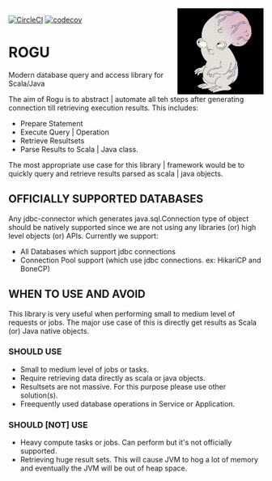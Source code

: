 <img align="right" src="logos/rogu.jpg" height="170px" width="170px" style="padding-left: 20px"/>

[![CircleCI](https://circleci.com/gh/bharanikrishna7/rogu/tree/main.svg?style=shield)](https://circleci.com/gh/bharanikrishna7/rogu/tree/main)
[![codecov](https://codecov.io/gh/bharanikrishna7/rogu/branch/main/graph/badge.svg)](https://codecov.io/gh/bharanikrishna7/rogu)

# ROGU
Modern database query and access library for Scala/Java

The aim of Rogu is to abstract | automate all teh steps after generating connection till retrieving execution results. This includes:
* Prepare Statement
* Execute Query | Operation
* Retrieve Resultsets
* Parse Results to Scala | Java class.

The most appropriate use case for this library | framework would be to quickly query and retrieve results parsed as scala | java objects. 

## OFFICIALLY SUPPORTED DATABASES
Any jdbc-connector which generates java.sql.Connection type of object should be natively supported since we are not using any libraries (or) high level objects (or) APIs.
Currently we support:
* All Databases which support jdbc connections
* Connection Pool support (which use jdbc connections. ex: HikariCP and BoneCP)

## WHEN TO USE AND AVOID
This library is very useful when performing small to medium level of requests or jobs. The major use case of this is directly get results as Scala (or) Java native objects.
### SHOULD USE
* Small to medium level of jobs or tasks.
* Require retrieving data directly as scala or java objects.
* Resultsets are not massive. For this purpose please use other solution(s).
* Freequently used database operations in Service or Application. 

### SHOULD [NOT] USE
* Heavy compute tasks or jobs. Can perform but it's not officially supported.
* Retrieving huge result sets. This will cause JVM to hog a lot of memory and eventually the JVM will be out of heap space.